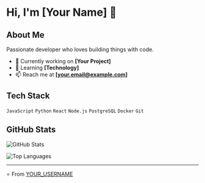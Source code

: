 # Hi, I'm [Your Name] 👋

## About Me
Passionate developer who loves building things with code.

- 🔭 Currently working on **[Your Project]**
- 🌱 Learning **[Technology]**
- 📫 Reach me at **[your.email@example.com]**

## Tech Stack
`JavaScript` `Python` `React` `Node.js` `PostgreSQL` `Docker` `Git`

## GitHub Stats
![GitHub Stats](https://github-readme-stats.vercel.app/api?username=YOUR_USERNAME&show_icons=true&theme=dark)

![Top Languages](https://github-readme-stats.vercel.app/api/top-langs/?username=YOUR_USERNAME&layout=compact&theme=dark)

---
⭐ From [YOUR_USERNAME](https://github.com/YOUR_USERNAME)
